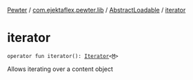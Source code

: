 [Pewter](../../index.md) / [com.ejektaflex.pewter.lib](../index.md) / [AbstractLoadable](index.md) / [iterator](./iterator.md)

# iterator

`operator fun iterator(): `[`Iterator`](https://kotlinlang.org/api/latest/jvm/stdlib/kotlin.collections/-iterator/index.html)`<`[`M`](index.md#M)`>`

Allows iterating over a content object

